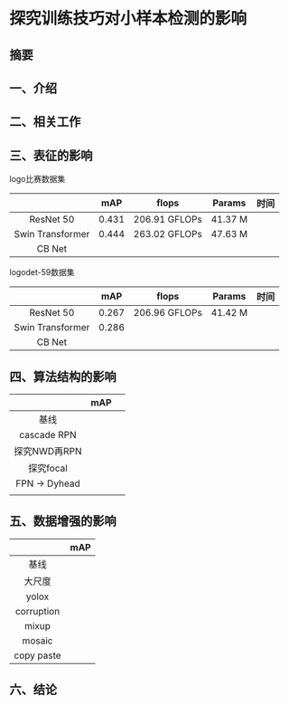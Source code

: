 # 探究训练技巧对小样本检测的影响

## 摘要

## 一、介绍

## 二、相关工作

## 三、表征的影响

logo比赛数据集

|                  |  mAP  |     flops     | Params  | 时间 |
| :--------------: | :---: | :-----------: | ------- | :--: |
|    ResNet 50     | 0.431 | 206.91 GFLOPs | 41.37 M |      |
| Swin Transformer | 0.444 | 263.02 GFLOPs | 47.63 M |      |
|      CB Net      |       |               |         |      |

logodet-59数据集

|                  |  mAP  |     flops     | Params  | 时间 |
| :--------------: | :---: | :-----------: | ------- | :--: |
|    ResNet 50     | 0.267 | 206.96 GFLOPs | 41.42 M |      |
| Swin Transformer | 0.286 |               |         |      |
|      CB Net      |       |               |         |      |

## 四、算法结构的影响

|               | mAP  |      |
| :-----------: | :--: | ---- |
|     基线      |      |      |
|  cascade RPN  |      |      |
| 探究NWD再RPN  |      |      |
|   探究focal   |      |      |
| FPN -> Dyhead |      |      |
|               |      |      |



## 五、数据增强的影响

|            | mAP  |
| :--------: | :--: |
|    基线    |      |
|   大尺度   |      |
|   yolox    |      |
| corruption |      |
|   mixup    |      |
|   mosaic   |      |
| copy paste |      |

## 六、结论